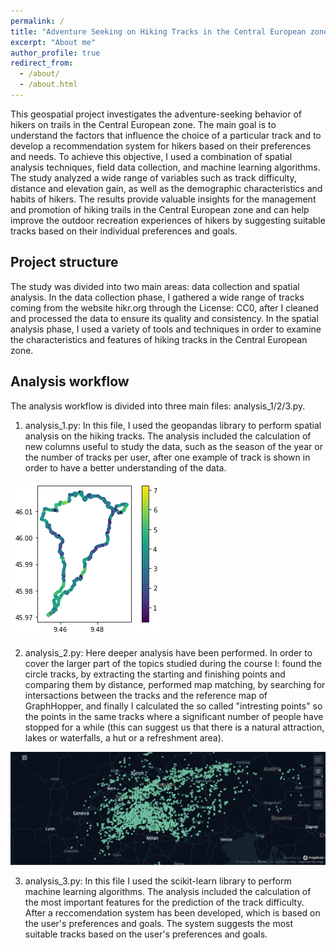 ```yaml
---
permalink: /
title: "Adventure Seeking on Hiking Tracks in the Central European zone: A Geospatial Analysis and Recommendation System"
excerpt: "About me"
author_profile: true
redirect_from: 
  - /about/
  - /about.html
---
```


This geospatial project investigates the adventure-seeking behavior of hikers on trails in the Central European zone. The main goal is to understand the factors that influence the choice of a particular track and to develop a recommendation system for hikers based on their preferences and needs. To achieve this objective, I used a combination of spatial analysis techniques, field data collection, and machine learning algorithms. The study analyzed a wide range of variables such as track difficulty, distance and elevation gain, as well as the demographic characteristics and habits of hikers. The results provide valuable insights for the management and promotion of hiking trails in the Central European zone and can help improve the outdoor recreation experiences of hikers by suggesting suitable tracks based on their individual preferences and goals.


Project structure
------
The study was divided into two main areas: data collection and spatial analysis. In the data collection phase, I gathered a wide range of tracks coming from the website hikr.org through the License: CC0, after I cleaned and processed the data to ensure its quality and consistency. In the spatial analysis phase, I used a variety of tools and techniques in order to examine the characteristics and features of hiking tracks in the Central European zone.

Analysis workflow
------

The analysis workflow is divided into three main files: analysis_1/2/3.py.

1. analysis_1.py: In this file, I used the geopandas library to perform spatial analysis on the hiking tracks. The analysis included the calculation of new columns useful to study the data, such as the season of the year or the number of tracks per user, after one example of track is shown in order to have a better understanding of the data.

![Track Example](/images/track_example.png)

2. analysis_2.py: Here deeper analysis have been performed. In order to cover the larger part of the topics studied during the course I: found the circle tracks, by extracting the starting and finishing points and comparing them by distance, performed map matching, by searching for intersactions between the tracks and the reference map of GraphHopper, and finally I calculated the so called "intresting points" so the points in the same tracks where a significant number of people have stopped for a while (this can suggest us that there is a natural attraction, lakes or waterfalls, a hut or a refreshment area).

![Intresting points](/images/intresting_points.png)

3. analysis_3.py: In this file I used the scikit-learn library to perform machine learning algorithms. The analysis included the calculation of the most important features for the prediction of the track difficulty. After a reccomendation system has been developed, which is based on the user's preferences and goals. The system suggests the most suitable tracks based on the user's preferences and goals. 